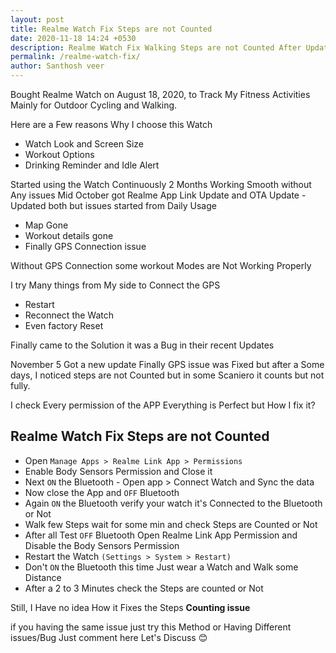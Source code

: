 ```yaml
---
layout: post
title: Realme Watch Fix Steps are not Counted
date: 2020-11-18 14:24 +0530
description: Realme Watch Fix Walking Steps are not Counted After Update or GPS Connection.
permalink: /realme-watch-fix/
author: Santhosh veer
---
```


Bought Realme Watch on August 18, 2020, to Track My Fitness Activities Mainly for Outdoor Cycling and Walking.

Here are a Few reasons Why I choose this Watch

- Watch Look and Screen Size
- Workout Options
- Drinking Reminder and Idle Alert

Started using the Watch Continuously 2 Months Working Smooth without Any issues
Mid October got Realme App Link Update and OTA Update - Updated both
but issues started from Daily Usage

- Map Gone
- Workout details gone
- Finally GPS Connection issue

Without GPS Connection some workout Modes are Not Working Properly

I try Many things from My side to Connect the GPS

- Restart
- Reconnect the Watch
- Even factory Reset

Finally came to the Solution it was a Bug in their recent Updates

November 5 Got a new update Finally GPS issue was Fixed but after a Some days, I noticed steps are not Counted but in some Scaniero it counts but not fully.

I check Every permission of the APP Everything is Perfect but How I fix it?

## Realme Watch Fix Steps are not Counted

- Open `Manage Apps > Realme Link App > Permissions`
- Enable Body Sensors Permission and Close it
- Next `ON` the Bluetooth - Open app > Connect Watch and Sync the data
- Now close the App and `OFF` Bluetooth
- Again `ON` the Bluetooth verify your watch it's Connected to the Bluetooth or Not
- Walk few Steps wait for some min and check Steps are Counted or Not
- After all Test `OFF` Bluetooth Open Realme Link App Permission and Disable the Body Sensors Permission
- Restart the Watch `(Settings > System > Restart)`
- Don't `ON` the Bluetooth this time Just wear a Watch and Walk some Distance
- After a 2 to 3 Minutes check the Steps are counted or Not

Still, I Have no idea How it Fixes the Steps **Counting issue**

if you having the same issue just try this Method or Having Different issues/Bug Just comment here Let's Discuss 😊
